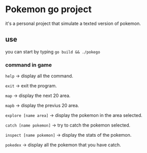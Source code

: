 # Pokemon go project

it's a personal project that simulate a texted version of pokemon.

## use

you can start by typing `go build && ./pokego`

### command in game

`help` -> display all the command.

`exit` -> exit the program.

`map` -> display the next 20 area.

`mapb` -> display the previus 20 area.

`explore [name area]` -> display the pokemon in the area selected.

`catch [name pokemon]` -> try to catch the pokemon selected.

`inspect [name pokemon]` -> display the stats of the pokemon.

`pokedex` -> display all the pokemon that you have catch.
